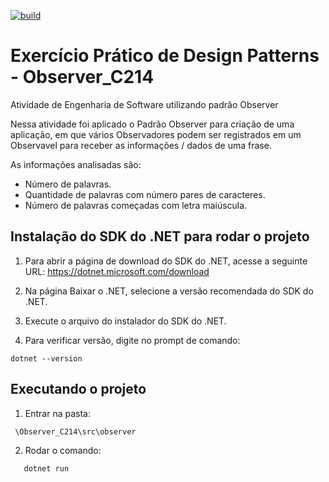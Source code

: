[![build](https://github.com/DouglasSouza05/Observer_C214/actions/workflows/workflow.yml/badge.svg)](https://github.com/DouglasSouza05/Observer_C214/actions/workflows/workflow.yml)


# Exercício Prático de Design Patterns - Observer_C214

Atividade de Engenharia de Software utilizando padrão Observer

Nessa atividade foi aplicado o Padrão Observer para criação de uma aplicação, em que vários Observadores podem ser registrados em um Observavel para receber as informações / dados de uma frase.

As informações analisadas são:

- Número de palavras.
- Quantidade de palavras com número pares de caracteres.
- Número de palavras começadas com letra maiúscula.

## Instalação do SDK do .NET para rodar o projeto

1. Para abrir a página de download do SDK do .NET, acesse a seguinte URL:
   https://dotnet.microsoft.com/download

2. Na página Baixar o .NET, selecione a versão recomendada do SDK do .NET.

3. Execute o arquivo do instalador do SDK do .NET.

4. Para verificar versão, digite no prompt de comando:

```
dotnet --version
```

## Executando o projeto

1. Entrar na pasta:

```
 \Observer_C214\src\observer
```

2. Rodar o comando:

```
   dotnet run
```
